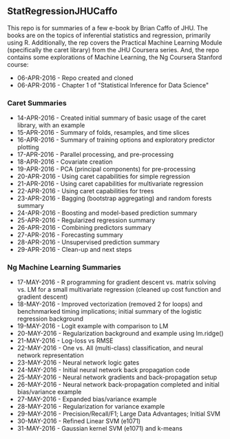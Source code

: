 ## StatRegressionJHUCaffo  
This repo is for summaries of a few e-book by Brian Caffo of JHU.  The books are on the topics of inferential statistics and regression, primarily using R.  Additionally, the rep covers the Practical Machine Learning Module (specifically the caret library) from the JHU Coursera series.  And, the repo contains some explorations of Machine Learning, the Ng Coursera Stanford course:  
  
* 06-APR-2016 - Repo created and cloned  
* 06-APR-2016 - Chapter 1 of "Statistical Inference for Data Science"  
  
### Caret Summaries  
* 14-APR-2016 - Created initial summary of basic usage of the caret library, with an example  
* 15-APR-2016 - Summary of folds, resamples, and time slices  
* 16-APR-2016 - Summary of training options and exploratory predictor plotting  
* 17-APR-2016 - Parallel processing, and pre-processing    
* 18-APR-2016 - Covariate creation  
* 19-APR-2016 - PCA (principal components) for pre-processing  
* 20-APR-2016 - Using caret capabilities for simple regression    
* 21-APR-2016 - Using caret capabilities for multivariate regression    
* 22-APR-2016 - Using caret capabilities for trees    
* 23-APR-2016 - Bagging (bootstrap aggregating) and random forests summary    
* 24-APR-2016 - Boosting and model-based prediction summary    
* 25-APR-2016 - Regularized regression summary    
* 26-APR-2016 - Combining predictors summary    
* 27-APR-2016 - Forecasting summary    
* 28-APR-2016 - Unsupervised prediction summary    
* 29-APR-2016 - Clean-up and next steps      
  
### Ng Machine Learning Summaries  
* 17-MAY-2016 - R programming for gradient descent vs. matrix solving vs. LM for a small multivariate regression (cleaned up cost function and gradient descent)  
* 18-MAY-2016 - Improved vectorization (removed 2 for loops) and benchnmarked timing implications; initial summary of the logistic regression background  
* 19-MAY-2016 - Logit example with comparison to LM  
* 20-MAY-2016 - Regularization background and example using lm.ridge()  
* 21-MAY-2016 - Log-loss vs RMSE  
* 22-MAY-2016 - One vs. All (multi-class) classification, and neural network representation  
* 23-MAY-2016 - Neural network logic gates  
* 24-MAY-2016 - Initial neural network back propagation code    
* 25-MAY-2016 - Neural network gradients and back-propagation setup    
* 26-MAY-2016 - Neural network back-propagation completed and initial bias/variance example    
* 27-MAY-2016 - Expanded bias/variance example    
* 28-MAY-2016 - Regularization for variance example    
* 29-MAY-2016 - Precision/Recall/F1; Large Data Advantages; Initial SVM      
* 30-MAY-2016 - Refined Linear SVM (e1071)  
* 31-MAY-2016 - Gaussian kernel SVM (e1071) and k-means  
